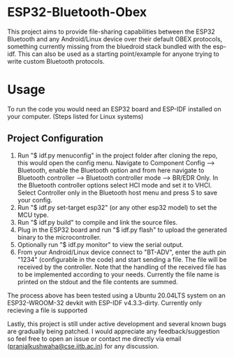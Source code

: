 # ESP32-Bluetooth-Obex  
This project aims to provide file-sharing capabilities between the ESP32 Bluetooth and any Android/Linux device over their default OBEX protocols, something currently missing from the bluedroid stack bundled with the esp-idf. This can also be used as a starting point/example for anyone trying to write custom Bluetooth protocols.  
  
# Usage  
To run the code you would need an ESP32 board and ESP-IDF installed on your computer. (Steps listed for Linux systems)  
## Project Configuration
1. Run "$ idf.py menuconfig" in the project folder after cloning the repo, this would open the config menu. Navigate to Component Config --> Bluetooth, enable the Bluetooth option and from here navigate to Bluetooth controller --> Bluetooth controller mode --> BR/EDR Only. In the Bluetooth controller options select HCI mode and set it to VHCI. Select Controller only in the Bluetooth host menu and press S to save your config.   
2. Run "$ idf.py set-target esp32" (or any other esp32 model) to set the MCU type.
3. Run "$ idf.py build" to compile and link the source files.  
4. Plug in the ESP32 board and run "$ idf.py flash" to upload the generated binary to the microcontroller.  
5. Optionally run "$ idf.py monitor" to view the serial output.   
6. From your Android/Linux device connect to "BT-ADV", enter the auth pin "1234" (configurable in the code) and start sending a file. The file will be received by the controller. Note that the handling of the received file has to be implemented according to your needs. Currently the file name is printed on the stdout and the file contents are summed.  

The process above has been tested using a Ubuntu 20.04LTS system on an ESP32-WROOM-32 devkit with ESP-IDF v4.3.3-dirty.
Currently only recieving a file is supported

Lastly, this project is still under active development and several known bugs are gradually being patched. I would appreciate any feedback/suggestion so feel free to open an issue or contact me directly via email (pranjalkushwaha@cse.iitb.ac.in) for any discussion.
